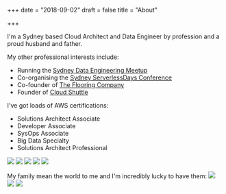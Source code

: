 +++
date = "2018-09-02"
draft = false
title = "About"

+++

I'm a Sydney based Cloud Architect and Data Engineer by profession and a proud husband and father.

My other professional interests include:

- Running the [Sydney Data Engineering Meetup](https://sydneydataengineers.github.io/) 
- Co-organising the [Sydney ServerlessDays Conference](https://sydney.serverlessdays.io) 
- Co-founder of [The Flooring Company](https://theflooringcompany.com.au)  
- Founder of [Cloud Shuttle](https://www.cloudshuttle.com.au)  

I've got loads of AWS certifications:

- Solutions Architect Associate
- Developer Associate
- SysOps Associate
- Big Data Specialty
- Solutions Architect Professional


![](/img/about/aws-saa.png) ![](/img/about/aws-dev.png) ![](/img/about/aws-sysops.png) ![](/img/about/aws-bigdata.png) ![](/img/about/aws-sa-pro.png)

My family mean the world to me and I'm incredibly lucky to have them:
![](/img/about/soccer.JPG) ![](/img/about/animal_farm.jpg) ![](/img/about/cafe.PNG)
